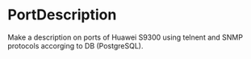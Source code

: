 # PortDescription

Make a description on ports of Huawei S9300 using telnent and SNMP protocols accorging to DB (PostgreSQL).
